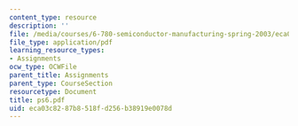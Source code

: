 ```yaml
---
content_type: resource
description: ''
file: /media/courses/6-780-semiconductor-manufacturing-spring-2003/eca03c8287b8518fd256b38919e0078d_ps6.pdf
file_type: application/pdf
learning_resource_types:
- Assignments
ocw_type: OCWFile
parent_title: Assignments
parent_type: CourseSection
resourcetype: Document
title: ps6.pdf
uid: eca03c82-87b8-518f-d256-b38919e0078d
---
```

